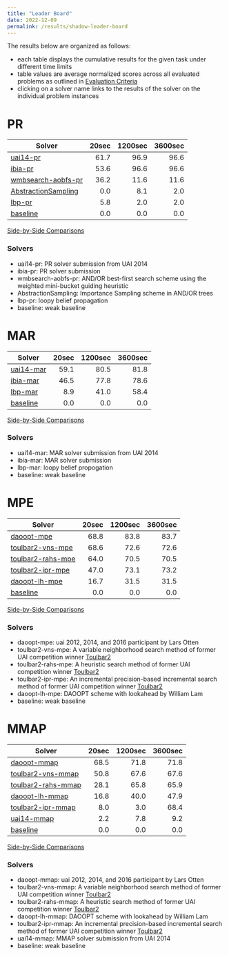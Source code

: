 ```yaml
---
title: "Leader Board"
date: 2022-12-09
permalink: /results/shadow-leader-board
---
```




The results below are organized as follows:
- each table displays the cumulative results for the given task under different time limits
- table values are average normalized scores across all evaluated problems as outlined in [Evaluation Criteria](https://uaicompetition.github.io/uci-2022/results/evaluation-criteria/)
- clicking on a solver name links to the results of the solver on the individual problem instances 


# PR

|                               Solver                               | 20sec | 1200sec | 3600sec |
| ------------------------------------------------------------------ | ----: | ------: | ------: |
| [uai14-pr](solver-scores/uai14-pr-scores.md)                       |  61.7 |    96.9 |    96.6 |
| [ibia-pr](solver-scores/ibia-pr-scores.md)                         |  53.6 |    96.6 |    96.6 |
| [wmbsearch-aobfs-pr](solver-scores/wmbsearch-aobfs-pr-scores.md)   |  36.2 |    11.6 |    11.6 |
| [AbstractionSampling](solver-scores/AbstractionSampling-scores.md) |   0.0 |     8.1 |     2.0 |
| [lbp-pr](solver-scores/lbp-pr-scores.md)                           |   5.8 |     2.0 |     2.0 |
| [baseline](solver-scores/baseline-scores.md)                       |   0.0 |     0.0 |     0.0 |

[Side-by-Side Comparisons](solver-scores/PR-scores-comparison.md)

### Solvers

- uai14-pr: PR solver submission from UAI 2014
- ibia-pr: PR solver submission
- wmbsearch-aobfs-pr: AND/OR best-first search scheme using the weighted mini-bucket guiding heuristic
- AbstractionSampling: Importance Sampling scheme in AND/OR trees
- lbp-pr: loopy belief propagation
- baseline: weak baseline

# MAR

|                     Solver                     | 20sec | 1200sec | 3600sec |
| ---------------------------------------------- | ----: | ------: | ------: |
| [uai14-mar](solver-scores/uai14-mar-scores.md) |  59.1 |    80.5 |    81.8 |
| [ibia-mar](solver-scores/ibia-mar-scores.md)   |  46.5 |    77.8 |    78.6 |
| [lbp-mar](solver-scores/lbp-mar-scores.md)     |   8.9 |    41.0 |    58.4 |
| [baseline](solver-scores/baseline-scores.md)   |   0.0 |     0.0 |     0.0 |

[Side-by-Side Comparisons](solver-scores/MAR-scores-comparison.md)

### Solvers

- uai14-mar: MAR solver submission from UAI 2014
- ibia-mar: MAR solver submission
- lbp-mar: loopy belief propogation
- baseline: weak baseline

# MPE

|                             Solver                             | 20sec | 1200sec | 3600sec |
| -------------------------------------------------------------- | ----: | ------: | ------: |
| [daoopt-mpe](solver-scores/daoopt-mpe-scores.md)               |  68.8 |    83.8 |    83.7 |
| [toulbar2-vns-mpe](solver-scores/toulbar2-vns-mpe-scores.md)   |  68.6 |    72.6 |    72.6 |
| [toulbar2-rahs-mpe](solver-scores/toulbar2-rahs-mpe-scores.md) |  64.0 |    70.5 |    70.5 |
| [toulbar2-ipr-mpe](solver-scores/toulbar2-ipr-mpe-scores.md)   |  47.0 |    73.1 |    73.2 |
| [daoopt-lh-mpe](solver-scores/daoopt-lh-mpe-scores.md)         |  16.7 |    31.5 |    31.5 |
| [baseline](solver-scores/baseline-scores.md)                   |   0.0 |     0.0 |     0.0 |

[Side-by-Side Comparisons](solver-scores/MPE-scores-comparison.md)

### Solvers

- daoopt-mpe: uai 2012, 2014, and 2016 participant by Lars Otten
- toulbar2-vns-mpe: A variable neighborhood search method of former UAI competition winner [Toulbar2](https://github.com/toulbar2/toulbar2)
- toulbar2-rahs-mpe: A heuristic search method of former UAI competition winner [Toulbar2](https://github.com/toulbar2/toulbar2)
- toulbar2-ipr-mpe: An incremental precision-based incremental search method of former UAI competition winner [Toulbar2](https://github.com/toulbar2/toulbar2)
- daoopt-lh-mpe: DAOOPT scheme with lookahead by William Lam
- baseline: weak baseline

# MMAP

|                              Solver                              | 20sec | 1200sec | 3600sec |
| ---------------------------------------------------------------- | ----: | ------: | ------: |
| [daoopt-mmap](solver-scores/daoopt-mmap-scores.md)               |  68.5 |    71.8 |    71.8 |
| [toulbar2-vns-mmap](solver-scores/toulbar2-vns-mmap-scores.md)   |  50.8 |    67.6 |    67.6 |
| [toulbar2-rahs-mmap](solver-scores/toulbar2-rahs-mmap-scores.md) |  28.1 |    65.8 |    65.9 |
| [daoopt-lh-mmap](solver-scores/daoopt-lh-mmap-scores.md)         |  16.8 |    40.0 |    47.9 |
| [toulbar2-ipr-mmap](solver-scores/toulbar2-ipr-mmap-scores.md)   |   8.0 |     3.0 |    68.4 |
| [uai14-mmap](solver-scores/uai14-mmap-scores.md)                 |   2.2 |     7.8 |     9.2 |
| [baseline](solver-scores/baseline-scores.md)                     |   0.0 |     0.0 |     0.0 |

[Side-by-Side Comparisons](solver-scores/MMAP-scores-comparison.md)

### Solvers

- daoopt-mmap: uai 2012, 2014, and 2016 participant by Lars Otten
- toulbar2-vns-mmap: A variable neighborhood search method of former UAI competition winner [Toulbar2](https://github.com/toulbar2/toulbar2)
- toulbar2-rahs-mmap: A heuristic search method of former UAI competition winner [Toulbar2](https://github.com/toulbar2/toulbar2)
- daoopt-lh-mmap: DAOOPT scheme with lookahead by William Lam
- toulbar2-ipr-mmap: An incremental precision-based incremental search method of former UAI competition winner [Toulbar2](https://github.com/toulbar2/toulbar2)
- uai14-mmap: MMAP solver submission from UAI 2014
- baseline: weak baseline

